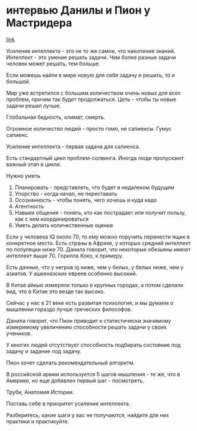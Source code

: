 # интервью Данилы и Пион у Мастридера
[link](https://youtu.be/ydm4MYOwtOg)

Усиление интеллекта - это не то же самое, что накопение знаний. Интеллект - это умение решать задачи. Чем более разные задачи человек может решать, тем больше.

Если можешь найти в мире новую для себя задачу и решить, то и большой.

Мир уже встретился с большим количеством очень новых для всех проблем, причем так будет продолжаться. Цель - чтобы ты новые задачи решал лучше.

Глобальная бедность, климат, смерть.

Огромное количество людей - просто гомо, не сапиенсы. Гумус сапиенс.

Усиление интеллекта - первая задача для сапиенса.

Есть стандартный цикл проблем-солвинга. Иногда люди пропускают важный этап в цикле. 

Нужно уметь

1.  Планировать - представлять, что будет в недалеком будущем
2.  Упорство - когда начал, не переставать
3.  Осознанность - чтобы понять, чего хочешь и куда надо
4.  Агентность
5.  Навыки общения - понять, кто как пострадает или получит пользу, как с кем координироваться
6.  Уметь делать количественные оценки

Если у человека IQ около 70, то ему можно поручить перенести ящик в конкретное место. Есть страны в Африке, у которых средний интеллект по популяции ниже 70. Данила говорит, что некоторые обезьяны имеют интеллект выше 70. Горилла Коко, к примеру. 

Есть данные, что у негров iq ниже, чем у белых, у белых ниже, чем у азиатов. У ашкеназских евреев особенно высокий.

В Китае айкью измеряли только в крупных городах, а потом сделали вид, что в Китае это везде так высоко.

Сейчас у нас в 21 веке есть развитая психология, и мы думаем о мышлении гораздо лучше греческих философов. 

Данила говорит, что Пион приводит к статистически значимому измеримому увеличению способности решать задачи у своих учеников.

У многих людей отсутствует способность подбирать состояние под задачу и задание под задачу.

Пион хочет сделать рекомендательный алгоритм.

В российской армии используется 5 шагов мышления - те же, что в Америке, но еще добавлен первый шаг - посмотреть.

Труби, Анатомия Истории.

Поставь себе в приоритет усиление интеллекта.

Разберитесь, какие шаги у вас не получаются, найдите для них практики и практикуйте.